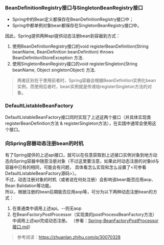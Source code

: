 ### BeanDefinitionRegistry接口与SingletonBeanRegistry接口  
- Spring中的Bean定义都保存在BeanDefinitionRegistry接口中；
- Spring中都单例对象bean都保存在SingletonBeanRegistry接口中。  

因此，Spring提供两种api提供动态注册bean到容器到方式：
1. 使用BeanDefinitionRegistry接口的void registerBeanDefinition(String beanName, BeanDefinition beanDefinition) throws BeanDefinitionStoreException 方法.  
2. 使用SingletonBeanRegistry接口的void registerSingleton(String beanName, Object singletonObject) 方法.  
> 两者区别在于使用前者时，Spring容器会根据BeanDefinition实例化bean实例，而使用后者时，bean实例就是传递给registerSingleton方法的对象。  

### DefaultListableBeanFactory  
DefaultListableBeanFactory接口同时实现了上述这两个接口（并具体实现类registerBeanDefinition方法 & registerSingleton方法），在实践中通常会使用这个接口。  

### 向Spring容器动态注册bean的时机  
有了Spring提供的上述api接口，就可以在任意获取到上述接口实例对象到地方动态向Spring容器中随意注册对象（不过这里要注意，如果此时动态注册的对象id与容器中已有的相同，可能会有问题，
具体看怎么实现和怎么设置了<可参看DefaultListableBeanFactory源码>）。  
不过，动态注册对象的时机（或者说在何处注册）会影响该bean能否应用aop、Bean Balidation等功能。  
所以，根据注册的bean后期能否应用aop等，可分为以下两种动态注册bean的方式：  
1. 在普通类中调用上述api。--则无aop  
2. 在BeanFactoryPostProcessor（实现类的postProcessBeanFactory方法）中调用上述api完成动态注册。
   （参看：[Spring-BeanFactoryPostProcessor接口.md](./关键类or接口/Spring-BeanFactoryPostProcessor接口.md)）  


> 参考阅读：https://zhuanlan.zhihu.com/p/30070328  